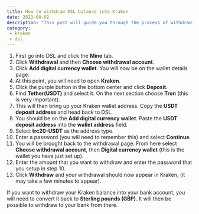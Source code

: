```yaml
---
title: How to withdraw DSL balance into Kraken
date: 2023-08-02
description: "This post will guide you through the process of withdrawing some or all of your DSL balance into your Kraken wallet."
category: 
 - kraken
 - dsl
---
```


1. First go into DSL and click the **Mine** tab.
2. Click **Withdrawal** and then **Choose withdrawal account**.
3. Click **Add digital currency wallet**. You will now be on the wallet details page.
4. At this point, you will need to open **Kraken**. 
5. Click the purple button in the bottom center and click **Deposit**.
6. Find **Tether(USDT)** and select it. On the next section choose **Tron** (this is very important).
7. This will then bring up your Kraken wallet address. Copy the **USDT deposit address** and head back to DSL.
8. You should be on the **Add digital currency wallet**. Paste the **USDT deposit address** into the **wallet address** field.
9. Select **trc20-USDT** as the address type.
10. Enter a password (you will need to remember this) and select **Continue**.
11. You will be brought back to the withdrawal page. From here select **Choose withdrawal account**, then **Digital currency wallet** (this is the wallet you have just set up).
12. Enter the amount that you want to withdraw and enter the password that you setup in step 10.
13. Click **Withdraw** and your withdrawal should now appear in Kraken, (it may take a few minutes to appear).

If you want to withdraw your Kraken balance into your bank account, you will need to convert it back to **Sterling pounds (GBP)**. It will then be possible to withdraw to your bank from there. 
